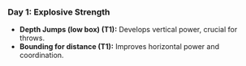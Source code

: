 ### Day 1: Explosive Strength
- **Depth Jumps (low box) (T1):** Develops vertical power, crucial for throws.
- **Bounding for distance (T1):** Improves horizontal power and coordination.

